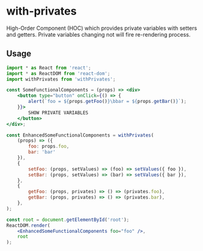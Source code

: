 # with-privates

High-Order Component (HOC) which provides private variables with
setters and getters. Private variables changing not will fire re-rendering process.

## Usage

```jsx harmony
import * as React from 'react';
import * as ReactDOM from 'react-dom';
import withPrivates from 'withPrivates';

const SomeFunctionalComponents = (props) => <div>
    <button type="button" onClick={() => {
        alert(`foo = ${props.getFoo()}\bbar = ${props.getBar()}`);
    }}>
        SHOW PRIVATE VARIABLES
    </button>
</div>;

const EnhancedSomeFunctionalComponents = withPrivates(
    (props) => ({
        foo: props.foo,
        bar: 'bar'
    }),
    {
        setFoo: (props, setValues) => (foo) => setValues({ foo }),
        setBar: (props, setValues) => (bar) => setValues({ bar }),
    },
    {
        getFoo: (props, privates) => () => (privates.foo),
        getBar: (props, privates) => () => (privates.bar),
    },
);

const root = document.getElementById('root');
ReactDOM.render(
    <EnhancedSomeFunctionalComponents foo="foo" />,
    root
);
```
